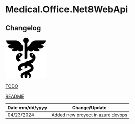 # Medical.Office.Net8WebApi

## Changelog

![enter image description here](./Img/caduceo.png)

[TODO](/Documentacion/TODO.md)

[README](/README.md)




| Date mm/dd/yyyy | Change/Update |
|--|--|
|04/23/2024|Added new proyect in azure devops|
